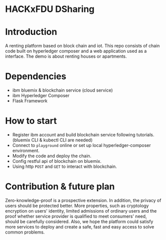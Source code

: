 HACKxFDU DSharing
===

# Introduction
A renting platform based on block chain and iot. This repo consists of chain code built on hyperledger composer and a web application used as a interface. The demo is about renting houses or apartments.

# Dependencies 
* ibm bluemix & blockchain service (cloud service)
* ibm Hyperledger Composer 
* Flask Framework

# How to start
* Register ibm account and build blockchain service following tutorials. (bluemix CLI & kubectl CLI are needed)
* Connect to `playground` online or set up local hyperledger-composer environment.
* Modify the code and deploy the chain.
* Config restful api of blockchain on bluemix.
* Using http `POST` and `GET` to interact with blockchain.

# Contribution & future plan
Zero-knowledge-proof is a prospective extension. In addition, the privacy of users should be protected better. More properties, such as cryptology encryption on users' identity, limited admissions of ordinary users and the proof whether service provider is qualified to meet consumers' need, should be carefully considered. Also, we hope the platform could satisfy more services to deploy and create a safe, fast and easy access to solve common problems.

